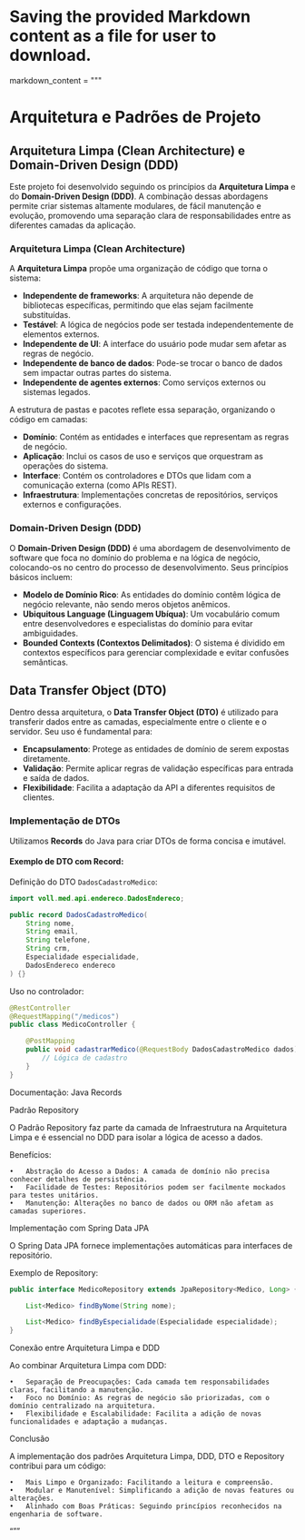 # Saving the provided Markdown content as a file for user to download.

markdown_content = """
# Arquitetura e Padrões de Projeto

## Arquitetura Limpa (Clean Architecture) e Domain-Driven Design (DDD)

Este projeto foi desenvolvido seguindo os princípios da **Arquitetura Limpa** e do **Domain-Driven Design (DDD)**. A combinação dessas abordagens permite criar sistemas altamente modulares, de fácil manutenção e evolução, promovendo uma separação clara de responsabilidades entre as diferentes camadas da aplicação.

### Arquitetura Limpa (Clean Architecture)

A **Arquitetura Limpa** propõe uma organização de código que torna o sistema:

- **Independente de frameworks**: A arquitetura não depende de bibliotecas específicas, permitindo que elas sejam facilmente substituídas.
- **Testável**: A lógica de negócios pode ser testada independentemente de elementos externos.
- **Independente de UI**: A interface do usuário pode mudar sem afetar as regras de negócio.
- **Independente de banco de dados**: Pode-se trocar o banco de dados sem impactar outras partes do sistema.
- **Independente de agentes externos**: Como serviços externos ou sistemas legados.

A estrutura de pastas e pacotes reflete essa separação, organizando o código em camadas:

- **Domínio**: Contém as entidades e interfaces que representam as regras de negócio.
- **Aplicação**: Inclui os casos de uso e serviços que orquestram as operações do sistema.
- **Interface**: Contém os controladores e DTOs que lidam com a comunicação externa (como APIs REST).
- **Infraestrutura**: Implementações concretas de repositórios, serviços externos e configurações.

### Domain-Driven Design (DDD)

O **Domain-Driven Design (DDD)** é uma abordagem de desenvolvimento de software que foca no domínio do problema e na lógica de negócio, colocando-os no centro do processo de desenvolvimento. Seus princípios básicos incluem:

- **Modelo de Domínio Rico**: As entidades do domínio contêm lógica de negócio relevante, não sendo meros objetos anêmicos.
- **Ubiquitous Language (Linguagem Ubíqua)**: Um vocabulário comum entre desenvolvedores e especialistas do domínio para evitar ambiguidades.
- **Bounded Contexts (Contextos Delimitados)**: O sistema é dividido em contextos específicos para gerenciar complexidade e evitar confusões semânticas.

## Data Transfer Object (DTO)

Dentro dessa arquitetura, o **Data Transfer Object (DTO)** é utilizado para transferir dados entre as camadas, especialmente entre o cliente e o servidor. Seu uso é fundamental para:

- **Encapsulamento**: Protege as entidades de domínio de serem expostas diretamente.
- **Validação**: Permite aplicar regras de validação específicas para entrada e saída de dados.
- **Flexibilidade**: Facilita a adaptação da API a diferentes requisitos de clientes.

### Implementação de DTOs

Utilizamos **Records** do Java para criar DTOs de forma concisa e imutável.

#### Exemplo de DTO com Record:

Definição do DTO `DadosCadastroMedico`:

```java
import voll.med.api.endereco.DadosEndereco;

public record DadosCadastroMedico(
    String nome,
    String email,
    String telefone,
    String crm,
    Especialidade especialidade,
    DadosEndereco endereco
) {}
```
Uso no controlador:
    
```java
@RestController
@RequestMapping("/medicos")
public class MedicoController {

    @PostMapping
    public void cadastrarMedico(@RequestBody DadosCadastroMedico dados) {
        // Lógica de cadastro
    }
}
```
Documentação: Java Records

Padrão Repository

O Padrão Repository faz parte da camada de Infraestrutura na Arquitetura Limpa e é essencial no DDD para isolar a lógica de acesso a dados.

Benefícios:

	•	Abstração do Acesso a Dados: A camada de domínio não precisa conhecer detalhes de persistência.
	•	Facilidade de Testes: Repositórios podem ser facilmente mockados para testes unitários.
	•	Manutenção: Alterações no banco de dados ou ORM não afetam as camadas superiores.

Implementação com Spring Data JPA

O Spring Data JPA fornece implementações automáticas para interfaces de repositório.

Exemplo de Repository:
    
```java
public interface MedicoRepository extends JpaRepository<Medico, Long> {

    List<Medico> findByNome(String nome);

    List<Medico> findByEspecialidade(Especialidade especialidade);
}
```
Conexão entre Arquitetura Limpa e DDD

Ao combinar Arquitetura Limpa com DDD:

	•	Separação de Preocupações: Cada camada tem responsabilidades claras, facilitando a manutenção.
	•	Foco no Domínio: As regras de negócio são priorizadas, com o domínio centralizado na arquitetura.
	•	Flexibilidade e Escalabilidade: Facilita a adição de novas funcionalidades e adaptação a mudanças.

Conclusão

A implementação dos padrões Arquitetura Limpa, DDD, DTO e Repository contribui para um código:

	•	Mais Limpo e Organizado: Facilitando a leitura e compreensão.
	•	Modular e Manutenível: Simplificando a adição de novas features ou alterações.
	•	Alinhado com Boas Práticas: Seguindo princípios reconhecidos na engenharia de software.

“””